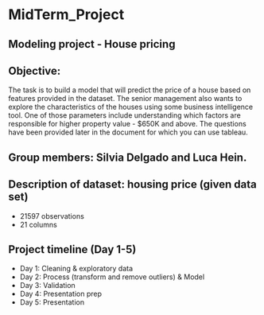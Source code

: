# MidTerm_Project

## Modeling project - House pricing

## Objective: 

The task is to build a model that will predict the price of a house based on features provided in the dataset. The senior management also wants to explore the characteristics of the houses using some business intelligence tool. One of those parameters include understanding which factors are responsible for higher property value - $650K and above. The questions have been provided later in the document for which you can use tableau.

## Group members: Silvia Delgado and Luca Hein.


## Description of dataset: housing price (given data set)
+ 21597 observations
+ 21 columns

## Project timeline (Day 1-5)

 + Day 1: Cleaning & exploratory data
 + Day 2: Process (transform and remove outliers) & Model
 + Day 3: Validation
 + Day 4: Presentation prep
 + Day 5: Presentation

